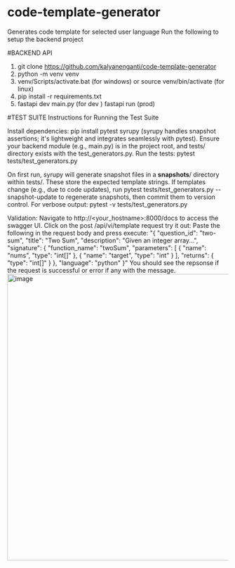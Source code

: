 # code-template-generator
Generates code template for selected user language
Run the following to setup the backend project


#BACKEND API
1. git clone https://github.com/kalyanenganti/code-template-generator
2. python -m venv venv
3. venv/Scripts/activate.bat (for windows) or source venv/bin/activate (for linux)
4. pip install -r requirements.txt
5. fastapi dev main.py (for dev ) fastapi run (prod)



#TEST SUITE
Instructions for Running the Test Suite

Install dependencies: pip install pytest syrupy (syrupy handles snapshot assertions; it's lightweight and integrates seamlessly with pytest).
Ensure your backend module (e.g., main.py) is in the project root, and tests/ directory exists with the test_generators.py.
Run the tests: pytest tests/test_generators.py

On first run, syrupy will generate snapshot files in a __snapshots__/ directory within tests/. These store the expected template strings.
If templates change (e.g., due to code updates), run pytest tests/test_generators.py --snapshot-update to regenerate snapshots, then commit them to version control.
For verbose output: pytest -v tests/test_generators.py

Validation:
Navigate to http://<your_hostname>:8000/docs to access the swagger UI.
Click on the post /api/vi/template request try it out:
Paste the following in the request body and press execute:
"{
"question_id": "two-sum",
"title": "Two Sum",
"description": "Given an integer array...",
"signature": {
"function_name": "twoSum",
"parameters": [
{ "name": "nums", "type": "int[]" },
{ "name": "target", "type": "int" }
],
"returns": { "type": "int[]" }
},
"language": "python"
}"
You should see the repsonse if the request is successful or error if any with the message.
<img width="1334" height="652" alt="image" src="https://github.com/user-attachments/assets/e2d5c8f8-cc04-4c18-b603-661acefbb35b" />
